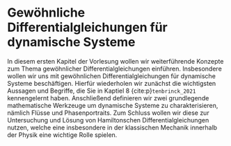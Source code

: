 Gewöhnliche Differentialgleichungen für dynamische Systeme
===

In diesem ersten Kapitel der Vorlesung wollen wir weiterführende Konzepte zum Thema gewöhnlicher Differentialgleichungen einführen.
Insbesondere wollen wir uns mit gewöhnlichen Differentialgleichungen für dynamische Systeme beschäftigen.
Hierfür wiederholen wir zunächst die wichtigsten Aussagen und Begriffe, die Sie in Kaptiel 8 {cite:p}`tenbrinck_2021` kennengelernt haben.
Anschließend definieren wir zwei grundlegende mathematische Werkzeuge um dynamische Systeme zu charakterisieren, nämlich Flüsse und Phasenportraits.
Zum Schluss wollen wir diese zur Untersuchung und Lösung von Hamiltonschen Differentialgleichungen nutzen, welche eine insbesondere in der klassischen Mechanik innerhalb der Physik eine wichtige Rolle spielen.
